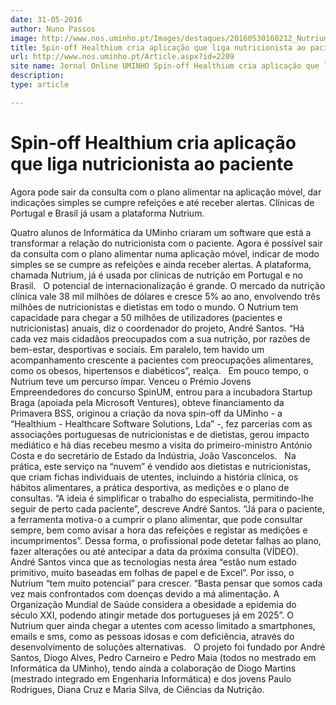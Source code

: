 ```yaml
---
date: 31-05-2016
author: Nuno Passos
image: http://www.nos.uminho.pt/Images/destaques/20160530160212_Nutriumplataforma.jpg
title: Spin-off Healthium cria aplicação que liga nutricionista ao paciente
url: http://www.nos.uminho.pt/Article.aspx?id=2209
site name: Jornal Online UMINHO Spin-off Healthium cria aplicação que liga nutricionista ao paciente
description: 
type: article

---
```

# Spin-off Healthium cria aplicação que liga nutricionista ao paciente


  

Agora pode sair da consulta com o plano alimentar na aplicação móvel, dar indicações simples se cumpre refeições e até receber alertas. Clínicas de Portugal e Brasil já usam a plataforma Nutrium.

Quatro alunos de Informática da UMinho criaram um software que está a transformar a relação do nutricionista com o paciente. Agora é possível sair da consulta com o plano alimentar numa aplicação móvel, indicar de modo simples se se cumpre as refeições e ainda receber alertas. A plataforma, chamada Nutrium, já é usada por clínicas de nutrição em Portugal e no Brasil.
 
O potencial de internacionalização é grande. O mercado da nutrição clínica vale 38 mil milhões de dólares e cresce 5% ao ano, envolvendo três milhões de nutricionistas e dietistas em todo o mundo. O Nutrium tem capacidade para chegar a 50 milhões de utilizadores (pacientes e nutricionistas) anuais, diz o coordenador do projeto, André Santos. “Há cada vez mais cidadãos preocupados com a sua nutrição, por razões de bem-estar, desportivas e sociais. Em paralelo, tem havido um acompanhamento crescente a pacientes com preocupações alimentares, como os obesos, hipertensos e diabéticos”, realça.
 
Em pouco tempo, o Nutrium teve um percurso ímpar. Venceu o Prémio Jovens Empreendedores do concurso SpinUM, entrou para a incubadora Startup Braga (apoiada pela Microsoft Ventures), obteve financiamento da Primavera BSS, originou a criação da nova spin-off da UMinho - a “Healthium - Healthcare Software Solutions, Lda” -, fez parcerias com as associações portuguesas de nutricionistas e de dietistas, gerou impacto mediático e há dias recebeu mesmo a visita do primeiro-ministro António Costa e do secretário de Estado da Indústria, João Vasconcelos.
 
Na prática, este serviço na “nuvem” é vendido aos dietistas e nutricionistas, que criam fichas individuais de utentes, incluindo a história clínica, os hábitos alimentares, a prática desportiva, as medições e o plano de consultas. “A ideia é simplificar o trabalho do especialista, permitindo-lhe seguir de perto cada paciente”, descreve André Santos. “Já para o paciente, a ferramenta motiva-o a cumprir o plano alimentar, que pode consultar sempre, bem como avisar a hora das refeições e registar as medições e incumprimentos”. Dessa forma, o profissional pode detetar falhas ao plano, fazer alterações ou até antecipar a data da próxima consulta (VÍDEO).
 
André Santos vinca que as tecnologias nesta área “estão num estado primitivo, muito baseadas em folhas de papel e de Excel”. Por isso, o Nutrium “tem muito potencial” para crescer. “Basta pensar que somos cada vez mais confrontados com doenças devido a má alimentação. A Organização Mundial de Saúde considera a obesidade a epidemia do século XXI, podendo atingir metade dos portugueses já em 2025”. O Nutrium quer ainda chegar a utentes com acesso limitado a smartphones, emails e sms, como as pessoas idosas e com deficiência, através do desenvolvimento de soluções alternativas.
 
O projeto foi fundado por André Santos, Diogo Alves, Pedro Carneiro e Pedro Maia (todos no mestrado em Informática da UMinho), tendo ainda a colaboração de Diogo Martins (mestrado integrado em Engenharia Informática) e dos jovens Paulo Rodrigues, Diana Cruz e Maria Silva, de Ciências da Nutrição.

